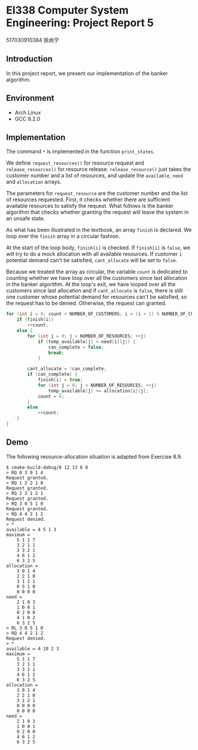 # EI338 Computer System Engineering: Project Report 5

517030910384 徐尚宁

## Introduction

In this project report, we present our implementation of the banker algorithm.

## Environment

- Arch Linux
- GCC 9.2.0

## Implementation

The command `*` is implemented in the function `print_states`.

We define `request_resources()` for resource request and `release_resources()` for resource release. `release_resource()` just takes the customer number and a list of resources, and update the `available`, `need` and `allocation` arrays.

The parameters for `request_resource` are the customer number and the list of resources requested. First, it checks whether there are sufficient available resources to satisfy the request. What follows is the banker algorithm that checks whether granting the request will leave the system in an unsafe state.

As what has been illustrated in the textbook, an array `finish` is declared. We loop over the `finish` array in a circular fashion. 

At the start of the loop body, `finish[i]` is checked. If `finish[i]` is `false`, we will try to do a mock allocation with all available resources. If customer `i` potential demand can't be satisfied, `cant_allocate` will be set to `false`.

Because we treated the array as circular, the variable `count` is dedicated to counting whether we have loop over all the customers since last allocation in the banker algorithm. At the loop's exit, we have looped over all the customers since last allocation and if `cant_allocate`  is `false`, there is still one customer whose potential demand for resources can't be satisfied, so the request has to be denied. Otherwise, the request can granted.

```c
for (int i = 0; count < NUMBER_OF_CUSTOMERS; i = (i + 1) % NUMBER_OF_CUSTOMERS) {
    if (finish[i])
        ++count;
    else {
        for (int j = 0; j < NUMBER_OF_RESOURCES; ++j)
            if (temp_available[j] < need[i][j]) {
                can_complete = false;
                break;
            }

        cant_allocate = !can_complete;
        if (can_complete) {
            finish[i] = true;
            for (int j = 0; j < NUMBER_OF_RESOURCES; ++j)
                temp_available[j] += allocation[i][j];
            count = 0;
        }
        else
            ++count;
    }
}
```

## Demo

The following resource-allocation situation is adapted from Exercise 8.9.

```
$ cmake-build-debug/6 12 13 6 8
> RQ 0 3 0 1 4
Request granted.
> RQ 1 2 2 1 0
Request granted.
> RQ 2 3 1 2 1
Request granted.
> RQ 3 0 5 1 0
Request granted.
> RQ 4 4 2 1 2
Request denied.
> *
available = 4 5 1 3 
maximum = 
    5 1 1 7 
    3 2 1 1 
    3 3 2 1 
    4 6 1 2 
    6 3 2 5 
allocation = 
    3 0 1 4 
    2 2 1 0 
    3 1 2 1 
    0 5 1 0 
    0 0 0 0 
need = 
    2 1 0 3 
    1 0 0 1 
    0 2 0 0 
    4 1 0 2 
    6 3 2 5 
> RL 3 0 5 1 0
> RQ 4 4 2 1 2
Request denied.
> *
available = 4 10 2 3 
maximum = 
    5 1 1 7 
    3 2 1 1 
    3 3 2 1 
    4 6 1 2 
    6 3 2 5 
allocation = 
    3 0 1 4 
    2 2 1 0 
    3 1 2 1 
    0 0 0 0 
    0 0 0 0 
need = 
    2 1 0 3 
    1 0 0 1 
    0 2 0 0 
    4 6 1 2 
    6 3 2 5 
```
